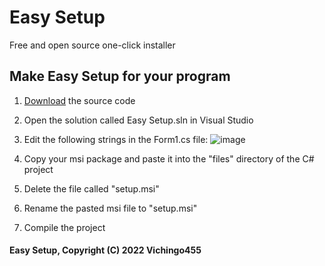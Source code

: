 # Easy Setup
Free and open source one-click installer
## Make Easy Setup for your program
1. [Download](https://github.com/Vichingo455/Easy-Setup/archive/refs/heads/master.zip) the source code
2. Open the solution called Easy Setup.sln in Visual Studio
3. Edit the following strings in the Form1.cs file:
   ![image](https://user-images.githubusercontent.com/59311016/159018684-736bb7fd-b5f1-4029-8bcc-539d4ead417c.png)
   
4. Copy your msi package and paste it into the "files" directory of the C# project
5. Delete the file called "setup.msi"
6. Rename the pasted msi file to "setup.msi"
7. Compile the project


#### Easy Setup, Copyright (C) 2022 Vichingo455
